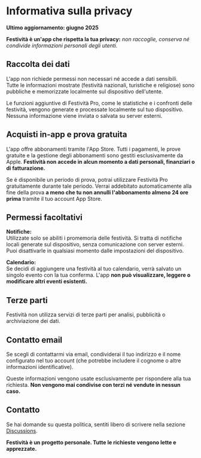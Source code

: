 # Informativa sulla privacy  

**Ultimo aggiornamento: giugno 2025**  

**Festività è un'app che rispetta la tua privacy:** *non raccoglie, conserva né condivide informazioni personali degli utenti.*  

## Raccolta dei dati  

L'app non richiede permessi non necessari né accede a dati sensibili.  
Tutte le informazioni mostrate (festività nazionali, turistiche e religiose) sono pubbliche e memorizzate localmente sul dispositivo dell'utente.  

Le funzioni aggiuntive di Festività Pro, come le statistiche e i confronti delle festività, vengono generate e processate localmente sul tuo dispositivo. Nessuna informazione viene inviata o salvata su server esterni.  

## Acquisti in-app e prova gratuita  

L'app offre abbonamenti tramite l'App Store. Tutti i pagamenti, le prove gratuite e la gestione degli abbonamenti sono gestiti esclusivamente da Apple. **Festività non accede in alcun momento a dati personali, finanziari o di fatturazione.**  

Se è disponibile un periodo di prova, potrai utilizzare Festività Pro gratuitamente durante tale periodo. Verrai addebitato automaticamente alla fine della prova **a meno che tu non annulli l'abbonamento almeno 24 ore prima** tramite il tuo account App Store.  

## Permessi facoltativi  

**Notifiche:**  
Utilizzate solo se abiliti i promemoria delle festività. Si tratta di notifiche locali generate sul dispositivo, senza comunicazione con server esterni. Puoi disattivarle in qualsiasi momento dalle impostazioni del dispositivo.  

**Calendario:**  
Se decidi di aggiungere una festività al tuo calendario, verrà salvato un singolo evento con la tua conferma. L'app **non può visualizzare, leggere o modificare altri eventi esistenti.**  

## Terze parti  

Festività non utilizza servizi di terze parti per analisi, pubblicità o archiviazione dei dati.  

## Contatto email  

Se scegli di contattarmi via email, condividerai il tuo indirizzo e il nome configurato nel tuo account (che potrebbe includere il cognome o altre informazioni identificative).  

Queste informazioni vengono usate esclusivamente per rispondere alla tua richiesta. **Non vengono mai condivise con terzi né vendute in nessun caso.**  

## Contatto  

Se hai domande su questa politica, sentiti libero di scrivere nella sezione [Discussions](https://github.com/lucasditomase/feriados/discussions).  

**Festività è un progetto personale. Tutte le richieste vengono lette e apprezzate.**  
